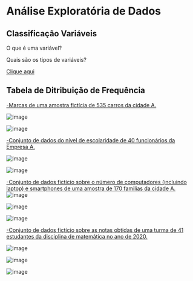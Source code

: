 
# Análise Exploratória de Dados

## Classificação Variáveis
O que é uma variável?

Quais são os tipos de variáveis?

[Clique aqui](https://github.com/Rogerio-Chaves/Estatistica/blob/main/Analise_Exploratoria_de_Dados/1.classificacao_variaveis.ipynb)

## Tabela de Ditribuição de Frequência
[-Marcas de uma amostra fictícia de 535 carros da cidade A.](https://github.com/Rogerio-Chaves/Estatistica/blob/main/Analise_Exploratoria_de_Dados/2.1.Tabela_de_Distribuicao_de_Frequencia.ipynb)

![image](https://user-images.githubusercontent.com/67765798/142712463-d5c163bc-de46-4a7c-99b9-2bbaeb8a51b1.png)

![image](https://user-images.githubusercontent.com/67765798/142712519-708396dc-5441-4d90-b6fa-e61222d7bc12.png)

[-Conjunto de dados do nível de escolaridade de 40 funcionários da Empresa A.](https://github.com/Rogerio-Chaves/Estatistica/blob/main/Analise_Exploratoria_de_Dados/2.2.Tabela_de_Distribuicao_de_Frequencia.ipynb)

![image](https://user-images.githubusercontent.com/67765798/142712699-2c23b9d0-0e94-42a0-8240-69932eac4cb6.png)

![image](https://user-images.githubusercontent.com/67765798/142712702-bf5ed4b3-b92b-4511-b352-0a83d89a0d77.png)

[-Conjunto de dados fictício sobre o número de computadores (incluindo laptop) e smartphones de uma amostra de 170 familias da cidade A.](https://github.com/Rogerio-Chaves/Estatistica/blob/main/Analise_Exploratoria_de_Dados/2.3.Tabela_de_Distribuicao_de_Frequencia.ipynb)
![image](https://user-images.githubusercontent.com/67765798/142726299-b5a44944-0396-40a5-9c8c-a25aabb98aa6.png)

![image](https://user-images.githubusercontent.com/67765798/142726320-77a57e7f-eca4-4b49-be7f-827bd13966e2.png)

![image](https://user-images.githubusercontent.com/67765798/142726325-4dcd960a-2d13-429c-8db7-0307aa8f1168.png)

[-Conjunto de dados fictício sobre as notas obtidas de uma turma de 41 estudantes da disciplina de matemática no ano de 2020.](https://github.com/Rogerio-Chaves/Estatistica/blob/main/Analise_Exploratoria_de_Dados/2.4.Tabela_de_Distribuicao_de_Frequencia.ipynb)

![image](https://user-images.githubusercontent.com/67765798/142726427-9aa1cd66-0a4b-467d-a376-81c2b051a638.png)

![image](https://user-images.githubusercontent.com/67765798/142726434-7d6c52ae-4e1a-496d-bcba-63660ea35382.png)

![image](https://user-images.githubusercontent.com/67765798/142726439-8af7fe8c-c16c-44a2-9012-9e41984e8949.png)



